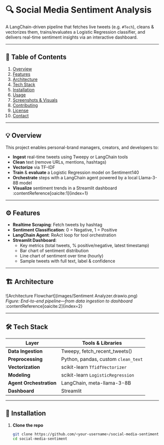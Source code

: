 # 🔍 Social Media Sentiment Analysis

A LangChain-driven pipeline that fetches live tweets (e.g. `#Tech`), cleans & vectorizes them, trains/evaluates a Logistic Regression classifier, and delivers real-time sentiment insights via an interactive dashboard.

---

## 📖 Table of Contents

1. [Overview](#-overview)  
2. [Features](#-features)  
3. [Architecture](#-architecture)  
4. [Tech Stack](#-tech-stack)  
5. [Installation](#-installation)  
6. [Usage](#-usage)  
7. [Screenshots & Visuals](#-screenshots--visuals)  
8. [Contributing](#-contributing)  
9. [License](#-license)  
10. [Contact](#-contact)  

---

## 💡 Overview

This project enables personal-brand managers, creators, and developers to:

- **Ingest** real-time tweets using Tweepy or LangChain tools  
- **Clean** text (remove URLs, mentions, hashtags)  
- **Vectorize** via TF–IDF  
- **Train** & **evaluate** a Logistic Regression model on Sentiment140  
- **Orchestrate** steps with a LangChain agent powered by a local Llama-3-8B model  
- **Visualize** sentiment trends in a Streamlit dashboard :contentReference[oaicite:1]{index=1}  

---

## ⚙️ Features

- **Realtime Scraping**: Fetch tweets by hashtag  
- **Sentiment Classification**: 0 = Negative, 1 = Positive  
- **LangChain Agent**: ReAct loop for tool orchestration  
- **Streamlit Dashboard**:  
  - Key metrics (total tweets, % positive/negative, latest timestamp)  
  - Bar chart of sentiment distribution  
  - Line chart of sentiment over time (hourly)  
  - Sample tweets with full text, label & confidence  

---

## 🏗 Architecture

![Architecture Flowchart](images/Sentiment Analyzer.drawio.png)  
*Figure: End-to-end pipeline—from data ingestion to dashboard* :contentReference[oaicite:2]{index=2}  

---

## 🛠 Tech Stack

| Layer               | Tools & Libraries                      |
|---------------------|----------------------------------------|
| **Data Ingestion**  | Tweepy, fetch_recent_tweets()          |
| **Preprocessing**   | Python, pandas, custom `clean_text`    |
| **Vectorization**   | scikit-learn `TfidfVectorizer`         |
| **Modeling**        | scikit-learn `LogisticRegression`      |
| **Agent Orchestration** | LangChain, meta-llama-3-8B         |
| **Dashboard**       | Streamlit                              |

---

## 🚀 Installation

1. **Clone the repo**  
   ```bash
   git clone https://github.com/<your-username>/social-media-sentiment.git
   cd social-media-sentiment
